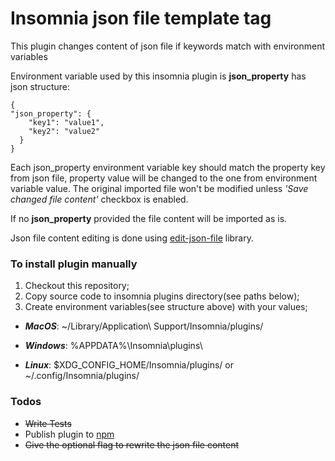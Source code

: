 # Insomnia json file template tag 
This plugin changes content of json file if keywords match with environment variables

Environment variable used by this insomnia plugin is **json_property** has json structure:

```
{
"json_property": {
    "key1": "value1",
    "key2": "value2"
  }
}
 ```
Each json_property environment variable key should match the property key from json file,
property value will be changed to the one from environment variable value.
The original imported file won't be modified unless _'Save changed file content'_ checkbox is enabled.
 
If no **json_property** provided the file content will be imported as is. 

Json file content editing is done using [edit-json-file](https://www.npmjs.com/package/edit-json-file) library.
 
 ### To install plugin manually
  1) Checkout this repository;
  2) Copy source code to insomnia plugins directory(see paths below);
  3) Create environment variables(see structure above) with your values; 
  
  - _**MacOS**_: ~/Library/Application\ Support/Insomnia/plugins/
  
  - _**Windows**_: %APPDATA%\Insomnia\plugins\
  
  - _**Linux**_: $XDG_CONFIG_HOME/Insomnia/plugins/ or ~/.config/Insomnia/plugins/
  
  
  ### Todos
   - ~~Write Tests~~
   - Publish plugin to [npm](https://www.npmjs.com/)
   - ~~Give the optional flag to rewrite the json file content~~